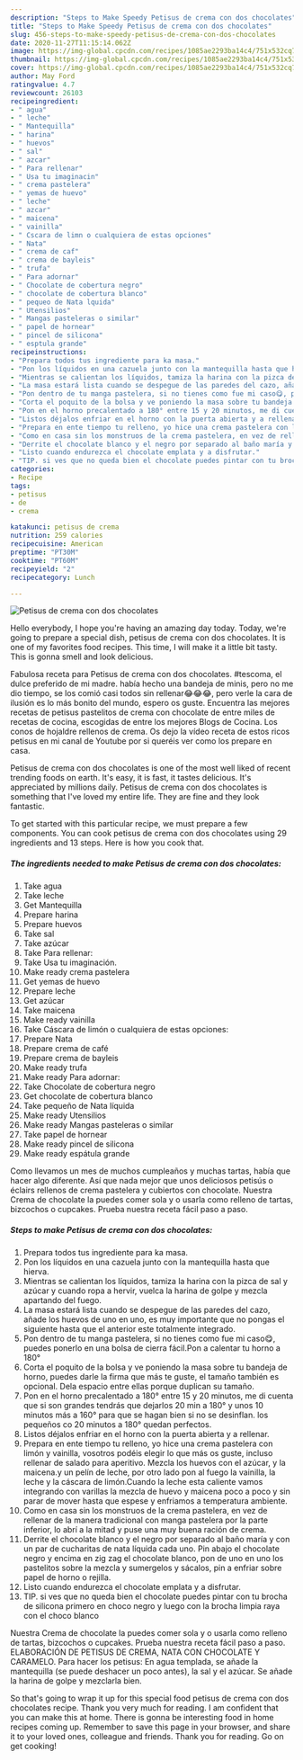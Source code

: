 ```yaml
---
description: "Steps to Make Speedy Petisus de crema con dos chocolates"
title: "Steps to Make Speedy Petisus de crema con dos chocolates"
slug: 456-steps-to-make-speedy-petisus-de-crema-con-dos-chocolates
date: 2020-11-27T11:15:14.062Z
image: https://img-global.cpcdn.com/recipes/1085ae2293ba14c4/751x532cq70/petisus-de-crema-con-dos-chocolates-foto-principal.jpg
thumbnail: https://img-global.cpcdn.com/recipes/1085ae2293ba14c4/751x532cq70/petisus-de-crema-con-dos-chocolates-foto-principal.jpg
cover: https://img-global.cpcdn.com/recipes/1085ae2293ba14c4/751x532cq70/petisus-de-crema-con-dos-chocolates-foto-principal.jpg
author: May Ford
ratingvalue: 4.7
reviewcount: 26103
recipeingredient:
- " agua"
- " leche"
- " Mantequilla"
- " harina"
- " huevos"
- " sal"
- " azcar"
- " Para rellenar"
- " Usa tu imaginacin"
- " crema pastelera"
- " yemas de huevo"
- " leche"
- " azcar"
- " maicena"
- " vainilla"
- " Cscara de limn o cualquiera de estas opciones"
- " Nata"
- " crema de caf"
- " crema de bayleis"
- " trufa"
- " Para adornar"
- " Chocolate de cobertura negro"
- " chocolate de cobertura blanco"
- " pequeo de Nata lquida"
- " Utensilios"
- " Mangas pasteleras o similar"
- " papel de hornear"
- " pincel de silicona"
- " esptula grande"
recipeinstructions:
- "Prepara todos tus ingrediente para ka masa."
- "Pon los líquidos en una cazuela junto con la mantequilla hasta que hierva."
- "Mientras se calientan los líquidos, tamiza la harina con la pizca de sal y azúcar y cuando ropa a hervir, vuelca la harina de golpe y mezcla apartando del fuego."
- "La masa estará lista cuando se despegue de las paredes del cazo, añade los huevos de uno en uno, es muy importante que no pongas el siguiente hasta que el anterior este totalmente integrado."
- "Pon dentro de tu manga pastelera, si no tienes como fue mi caso😋, puedes ponerlo en una bolsa de cierra fácil.Pon a calentar tu horno a 180°"
- "Corta el poquito de la bolsa y ve poniendo la masa sobre tu bandeja de horno, puedes darle la firma que más te guste, el tamaño también es opcional. Dela espacio entre ellas porque duplican su tamaño."
- "Pon en el horno precalentado a 180° entre 15 y 20 minutos, me di cuenta que si son grandes tendrás que dejarlos 20 min a 180° y unos 10 minutos más a 160° para que se hagan bien si no se desinflan. los pequeños co 20 minutos a 180° quedan perfectos."
- "Listos déjalos enfriar en el horno con la puerta abierta y a rellenar."
- "Prepara en ente tiempo tu relleno, yo hice una crema pastelera con limón y vainilla, vosotros podéis elegir lo que más os guste, incluso rellenar de salado para aperitivo. Mezcla los huevos con el azúcar, y la maicena.y un pelín de leche, por otro lado pon al fuego la vainilla, la leche y la cáscara de limón.Cuando la leche esta caliente vamos integrando con varillas la mezcla de huevo y maicena poco a poco y sin parar de mover hasta que espese y enfriamos a temperatura ambiente."
- "Como en casa sin los monstruos de la crema pastelera, en vez de rellenar de la manera tradicional con manga pastelera por la parte inferior, lo abrí a la mitad y puse una muy buena ración de crema."
- "Derrite el chocolate blanco y el negro por separado al baño maría y con un par de cucharitas de nata líquida cada uno. Pin abajo el chocolate negro y encima en zig zag el chocolate blanco, pon de uno en uno los pastelitos sobre la mezcla y sumergelos y sácalos, pin a enfriar sobre papel de horno o rejilla."
- "Listo cuando endurezca el chocolate emplata y a disfrutar."
- "TIP. si ves que no queda bien el chocolate puedes pintar con tu brocha de silicona primero en choco negro y luego con la brocha limpia raya con el choco blanco"
categories:
- Recipe
tags:
- petisus
- de
- crema

katakunci: petisus de crema 
nutrition: 259 calories
recipecuisine: American
preptime: "PT30M"
cooktime: "PT60M"
recipeyield: "2"
recipecategory: Lunch

---
```



![Petisus de crema con dos chocolates](https://img-global.cpcdn.com/recipes/1085ae2293ba14c4/751x532cq70/petisus-de-crema-con-dos-chocolates-foto-principal.jpg)

Hello everybody, I hope you're having an amazing day today. Today, we're going to prepare a special dish, petisus de crema con dos chocolates. It is one of my favorites food recipes. This time, I will make it a little bit tasty. This is gonna smell and look delicious.

Fabulosa receta para Petisus de crema con dos chocolates. #tescoma, el dulce preferido de mi madre. había hecho una bandeja de minis, pero no me dio tiempo, se los comió casi todos sin rellenar😂😂😂, pero verle la cara de ilusión es lo más bonito del mundo, espero os guste. Encuentra las mejores recetas de petisus pastelitos de crema con chocolate de entre miles de recetas de cocina, escogidas de entre los mejores Blogs de Cocina. Los conos de hojaldre rellenos de crema. Os dejo la vídeo receta de estos ricos petisus en mi canal de Youtube por si queréis ver como los prepare en casa.

Petisus de crema con dos chocolates is one of the most well liked of recent trending foods on earth. It's easy, it is fast, it tastes delicious. It's appreciated by millions daily. Petisus de crema con dos chocolates is something that I've loved my entire life. They are fine and they look fantastic.


To get started with this particular recipe, we must prepare a few components. You can cook petisus de crema con dos chocolates using 29 ingredients and 13 steps. Here is how you cook that.

<!--inarticleads1-->

##### The ingredients needed to make Petisus de crema con dos chocolates:

1. Take  agua
1. Take  leche
1. Get  Mantequilla
1. Prepare  harina
1. Prepare  huevos
1. Take  sal
1. Take  azúcar
1. Take  Para rellenar:
1. Take  Usa tu imaginación.
1. Make ready  crema pastelera
1. Get  yemas de huevo
1. Prepare  leche
1. Get  azúcar
1. Take  maicena
1. Make ready  vainilla
1. Take  Cáscara de limón o cualquiera de estas opciones:
1. Prepare  Nata
1. Prepare  crema de café
1. Prepare  crema de bayleis
1. Make ready  trufa
1. Make ready  Para adornar:
1. Take  Chocolate de cobertura negro
1. Get  chocolate de cobertura blanco
1. Take  pequeño de Nata líquida
1. Make ready  Utensilios
1. Make ready  Mangas pasteleras o similar
1. Take  papel de hornear
1. Make ready  pincel de silicona
1. Make ready  espátula grande


Como llevamos un mes de muchos cumpleaños y muchas tartas, había que hacer algo diferente. Así que nada mejor que unos deliciosos petisús o éclairs rellenos de crema pastelera y cubiertos con chocolate. Nuestra Crema de chocolate la puedes comer sola y o usarla como relleno de tartas, bizcochos o cupcakes. Prueba nuestra receta fácil paso a paso. 

<!--inarticleads2-->

##### Steps to make Petisus de crema con dos chocolates:

1. Prepara todos tus ingrediente para ka masa.
1. Pon los líquidos en una cazuela junto con la mantequilla hasta que hierva.
1. Mientras se calientan los líquidos, tamiza la harina con la pizca de sal y azúcar y cuando ropa a hervir, vuelca la harina de golpe y mezcla apartando del fuego.
1. La masa estará lista cuando se despegue de las paredes del cazo, añade los huevos de uno en uno, es muy importante que no pongas el siguiente hasta que el anterior este totalmente integrado.
1. Pon dentro de tu manga pastelera, si no tienes como fue mi caso😋, puedes ponerlo en una bolsa de cierra fácil.Pon a calentar tu horno a 180°
1. Corta el poquito de la bolsa y ve poniendo la masa sobre tu bandeja de horno, puedes darle la firma que más te guste, el tamaño también es opcional. Dela espacio entre ellas porque duplican su tamaño.
1. Pon en el horno precalentado a 180° entre 15 y 20 minutos, me di cuenta que si son grandes tendrás que dejarlos 20 min a 180° y unos 10 minutos más a 160° para que se hagan bien si no se desinflan. los pequeños co 20 minutos a 180° quedan perfectos.
1. Listos déjalos enfriar en el horno con la puerta abierta y a rellenar.
1. Prepara en ente tiempo tu relleno, yo hice una crema pastelera con limón y vainilla, vosotros podéis elegir lo que más os guste, incluso rellenar de salado para aperitivo. Mezcla los huevos con el azúcar, y la maicena.y un pelín de leche, por otro lado pon al fuego la vainilla, la leche y la cáscara de limón.Cuando la leche esta caliente vamos integrando con varillas la mezcla de huevo y maicena poco a poco y sin parar de mover hasta que espese y enfriamos a temperatura ambiente.
1. Como en casa sin los monstruos de la crema pastelera, en vez de rellenar de la manera tradicional con manga pastelera por la parte inferior, lo abrí a la mitad y puse una muy buena ración de crema.
1. Derrite el chocolate blanco y el negro por separado al baño maría y con un par de cucharitas de nata líquida cada uno. Pin abajo el chocolate negro y encima en zig zag el chocolate blanco, pon de uno en uno los pastelitos sobre la mezcla y sumergelos y sácalos, pin a enfriar sobre papel de horno o rejilla.
1. Listo cuando endurezca el chocolate emplata y a disfrutar.
1. TIP. si ves que no queda bien el chocolate puedes pintar con tu brocha de silicona primero en choco negro y luego con la brocha limpia raya con el choco blanco


Nuestra Crema de chocolate la puedes comer sola y o usarla como relleno de tartas, bizcochos o cupcakes. Prueba nuestra receta fácil paso a paso. ELABORACIÓN DE PETISUS DE CREMA, NATA CON CHOCOLATE Y CARAMELO. Para hacer los petisus: En agua templada, se añade la mantequilla (se puede deshacer un poco antes), la sal y el azúcar. Se añade la harina de golpe y mezclarla bien. 

So that's going to wrap it up for this special food petisus de crema con dos chocolates recipe. Thank you very much for reading. I am confident that you can make this at home. There is gonna be interesting food in home recipes coming up. Remember to save this page in your browser, and share it to your loved ones, colleague and friends. Thank you for reading. Go on get cooking!
